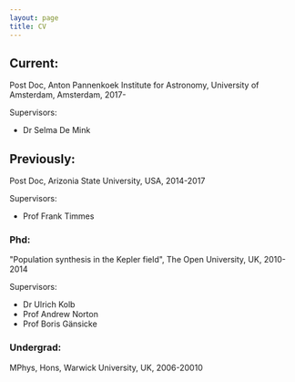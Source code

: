 ```yaml
---
layout: page
title: CV
---
```


## Current:
Post Doc, Anton Pannenkoek Institute for Astronomy, University of Amsterdam, Amsterdam, 2017-

Supervisors:

* Dr Selma De Mink

## Previously:

Post Doc, Arizonia State University, USA, 2014-2017

Supervisors:

* Prof Frank Timmes 

### Phd:
"Population synthesis in the Kepler field", The Open University, UK, 2010-2014

Supervisors:

* Dr Ulrich Kolb 
* Prof Andrew Norton
* Prof Boris Gänsicke

### Undergrad:
MPhys, Hons, Warwick University, UK, 2006-20010
